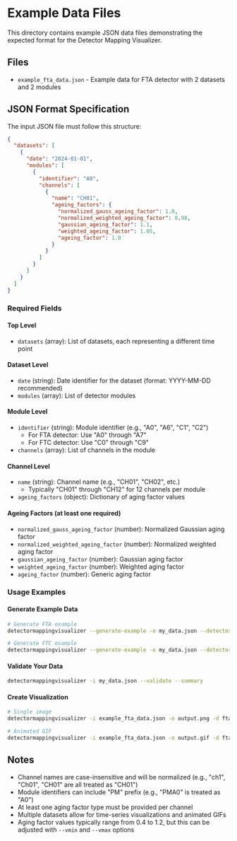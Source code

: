 # Example Data Files

This directory contains example JSON data files demonstrating the expected format for the Detector Mapping Visualizer.

## Files

- `example_fta_data.json` - Example data for FTA detector with 2 datasets and 2 modules

## JSON Format Specification

The input JSON file must follow this structure:

```json
{
  "datasets": [
    {
      "date": "2024-01-01",
      "modules": [
        {
          "identifier": "A0",
          "channels": [
            {
              "name": "CH01",
              "ageing_factors": {
                "normalized_gauss_ageing_factor": 1.0,
                "normalized_weighted_ageing_factor": 0.98,
                "gaussian_ageing_factor": 1.1,
                "weighted_ageing_factor": 1.05,
                "ageing_factor": 1.0
              }
            }
          ]
        }
      ]
    }
  ]
}
```

### Required Fields

#### Top Level
- `datasets` (array): List of datasets, each representing a different time point

#### Dataset Level
- `date` (string): Date identifier for the dataset (format: YYYY-MM-DD recommended)
- `modules` (array): List of detector modules

#### Module Level
- `identifier` (string): Module identifier (e.g., "A0", "A6", "C1", "C2")
  - For FTA detector: Use "A0" through "A7"
  - For FTC detector: Use "C0" through "C9"
- `channels` (array): List of channels in the module

#### Channel Level
- `name` (string): Channel name (e.g., "CH01", "CH02", etc.)
  - Typically "CH01" through "CH12" for 12 channels per module
- `ageing_factors` (object): Dictionary of aging factor values

#### Ageing Factors (at least one required)
- `normalized_gauss_ageing_factor` (number): Normalized Gaussian aging factor
- `normalized_weighted_ageing_factor` (number): Normalized weighted aging factor
- `gaussian_ageing_factor` (number): Gaussian aging factor
- `weighted_ageing_factor` (number): Weighted aging factor
- `ageing_factor` (number): Generic aging factor

### Usage Examples

#### Generate Example Data
```bash
# Generate FTA example
detectormappingvisualizer --generate-example -o my_data.json --detector fta

# Generate FTC example
detectormappingvisualizer --generate-example -o my_data.json --detector ftc
```

#### Validate Your Data
```bash
detectormappingvisualizer -i my_data.json --validate --summary
```

#### Create Visualization
```bash
# Single image
detectormappingvisualizer -i example_fta_data.json -o output.png -d fta

# Animated GIF
detectormappingvisualizer -i example_fta_data.json -o output.gif -d fta --gif
```

## Notes

- Channel names are case-insensitive and will be normalized (e.g., "ch1", "Ch01", "CH01" are all treated as "CH01")
- Module identifiers can include "PM" prefix (e.g., "PMA0" is treated as "A0")
- At least one aging factor type must be provided per channel
- Multiple datasets allow for time-series visualizations and animated GIFs
- Aging factor values typically range from 0.4 to 1.2, but this can be adjusted with `--vmin` and `--vmax` options

